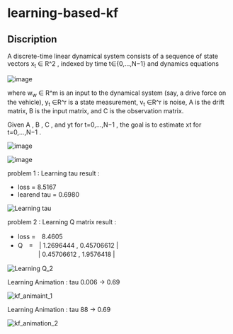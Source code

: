 # learning-based-kf

## Discription


A discrete-time linear dynamical system consists of a sequence of state vectors x<sub>t</sub> ∈ R^2  , indexed by time  t∈{0,…,N−1}  and dynamics equations

![image](https://user-images.githubusercontent.com/57785895/100954675-5e466d00-3558-11eb-9d24-1f3021621c34.png)

where  w<sub>w</sub> ∈ R^m  is an input to the dynamical system (say, a drive force on the vehicle),  y<sub>t</sub>  ∈R^r  is a state measurement,  v<sub>t</sub> ∈R^r  is noise,  A  is the drift matrix,  B  is the input matrix, and  C  is the observation matrix.

Given  A ,  B ,  C , and  yt  for  t=0,…,N−1 , the goal is to estimate  xt  for  t=0,…,N−1 .

![image](https://user-images.githubusercontent.com/57785895/100954703-6bfbf280-3558-11eb-9037-b6fd9b90678c.png)

![image](https://user-images.githubusercontent.com/57785895/100954722-7918e180-3558-11eb-9874-f805494706eb.png)

problem 1 : Learning tau
result :
 - loss = 8.5167
 - learend tau = 0.6980

![Learning tau](https://user-images.githubusercontent.com/57785895/99908424-ef7e3e00-2d25-11eb-9573-9850b3e8df56.png)


problem 2 : Learning Q matrix
result :
 - loss =　8.4605  
 - Q　=　| 1.2696444 ,   0.45706612 |  
　　　 | 0.45706612 ,   1.9576418 |
 
![Learning Q_2](https://user-images.githubusercontent.com/57785895/100187865-5cfbbb80-2f2c-11eb-9ab8-fab581ee8ae5.png)


Learning Animation : tau 0.006 -> 0.69

![kf_animaint_1](https://user-images.githubusercontent.com/57785895/99908174-6dd9e080-2d24-11eb-841c-63a924860943.gif)


Learning Animation : tau 88 -> 0.69

![kf_animation_2](https://user-images.githubusercontent.com/57785895/99908182-7df1c000-2d24-11eb-8ed5-6c407660147d.gif)
